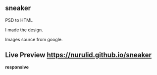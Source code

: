 ## sneaker
PSD to HTML

I made the design.

Images source from google.

## Live Preview https://nurulid.github.io/sneaker
<b>responsive</b>

